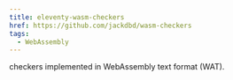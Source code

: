 ```yaml
---
title: eleventy-wasm-checkers
href: https://github.com/jackdbd/wasm-checkers
tags:
  - WebAssembly
---
```

checkers implemented in WebAssembly text format (WAT).
